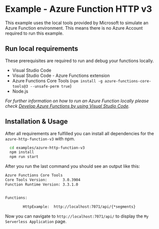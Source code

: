 # Example - Azure Function HTTP v3

This example uses the local tools provided by Microsoft to simulate an Azure Function environment. This means there is no Azure Account required to run this example.

## Run local requirements

These prerequisites are required to run and debug your functions locally. 

- Visual Studio Code
- Visual Studio Code - Azure Functions extension
- Azure Functions Core Tools (`npm install -g azure-functions-core-tools@3 --unsafe-perm true`)
- Node.js

_For further information on how to run an Azure Function locally please check [Develop Azure Functions by using Visual Studio Code](https://docs.microsoft.com/en-us/azure/azure-functions/functions-develop-vs-code?tabs=nodejs)._


## Installation & Usage

After all requirements are fulfilled you can install all dependencies for the `azure-http-function-v3` with npm.

```bash
  cd examples/azure-http-function-v3
  npm install
  npm run start
```



After you run the last command you should see an output like this:

```bash
Azure Functions Core Tools
Core Tools Version:       3.0.3904
Function Runtime Version: 3.3.1.0


Functions:

        HttpExample:  http://localhost:7071/api/{*segments}
```

Now you can navigate to `http://localhost:7071/api/` to display the `My Serverless Application` page.
